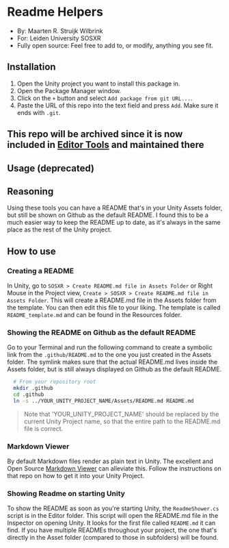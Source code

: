 # Readme Helpers

- By: Maarten R. Struijk Wilbrink
- For: Leiden University SOSXR
- Fully open source: Feel free to add to, or modify, anything you see fit.

## Installation
1. Open the Unity project you want to install this package in.
2. Open the Package Manager window.
3. Click on the `+` button and select `Add package from git URL...`.
4. Paste the URL of this repo into the text field and press `Add`. Make sure it ends with `.git`.

## This repo will be archived since it is now included in [Editor Tools](https://github.com/solo-fsw/sosxr-unity-editortools) and maintained there

## Usage (deprecated)

## Reasoning
Using these tools you can have a README that's in your Unity Assets folder, but still be shown on Github as the default README. I found this to be a much easier way to keep the README up to date, as it's always in the same place as the rest of the Unity project.

## How to use
### Creating a README
In Unity, go to `SOSXR > Create README.md file in Assets Folder` or Right Mouse in the Project view, `Create > SOSXR > Create README.md file in Assets Folder`. This will create a README.md file in the Assets folder from the template. You can then edit this file to your liking.
The template is called `README_template.md` and can be found in the Resources folder.

### Showing the README on Github as the default README
Go to your Terminal and run the following command to create a symbolic link from the `.github/README.md` to the one you just created in the Assets folder. The symlink makes sure that the actual README.md lives inside the Assets folder, but is still always displayed on Github as the default README.

```bash
  # From your repository root
  mkdir .github
  cd .github
  ln -s ../YOUR_UNITY_PROJECT_NAME/Assets/README.md README.md 
```

> Note that 'YOUR_UNITY_PROJECT_NAME' should be replaced by the current Unity Project name, so that the entire path to the README.md file is correct.
   
### Markdown Viewer
By default Markdown files render as plain text in Unity. The excellent and Open Source [Markdown Viewer](https://github.com/mrstruijk/Markdownviewer) can alleviate this. Follow the instructions on that repo on how to get it into your Unity Project.

### Showing Readme on starting Unity
To show the README as soon as you're starting Unity, the `ReadmeShower.cs` script is in the Editor folder. This script will open the README.md file in the Inspector on opening Unity. It looks for the first file called `README.md` it can find. If you have multiple READMEs throughout your project, the one that's directly in the Asset folder (compared to those in subfolders) will be found.
